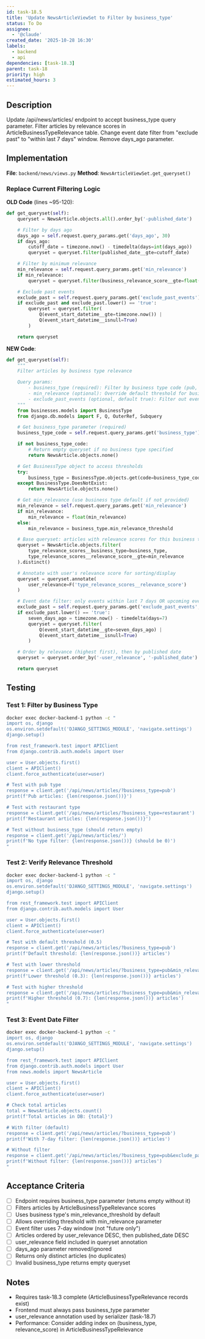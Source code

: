 ```yaml
---
id: task-18.5
title: 'Update NewsArticleViewSet to Filter by business_type'
status: To Do
assignee:
  - '@claude'
created_date: '2025-10-28 16:30'
labels:
  - backend
  - api
dependencies: [task-18.3]
parent: task-18
priority: high
estimated_hours: 3
---
```


## Description

<!-- SECTION:DESCRIPTION:BEGIN -->
Update /api/news/articles/ endpoint to accept business_type query parameter. Filter articles by relevance scores in ArticleBusinessTypeRelevance table. Change event date filter from "exclude past" to "within last 7 days" window. Remove days_ago parameter.
<!-- SECTION:DESCRIPTION:END -->

## Implementation

**File**: `backend/news/views.py`
**Method**: `NewsArticleViewSet.get_queryset()`

### Replace Current Filtering Logic

**OLD Code** (lines ~95-120):
```python
def get_queryset(self):
    queryset = NewsArticle.objects.all().order_by('-published_date')

    # Filter by days ago
    days_ago = self.request.query_params.get('days_ago', 30)
    if days_ago:
        cutoff_date = timezone.now() - timedelta(days=int(days_ago))
        queryset = queryset.filter(published_date__gte=cutoff_date)

    # Filter by minimum relevance
    min_relevance = self.request.query_params.get('min_relevance')
    if min_relevance:
        queryset = queryset.filter(business_relevance_score__gte=float(min_relevance))

    # Exclude past events
    exclude_past = self.request.query_params.get('exclude_past_events')
    if exclude_past and exclude_past.lower() == 'true':
        queryset = queryset.filter(
            Q(event_start_datetime__gte=timezone.now()) |
            Q(event_start_datetime__isnull=True)
        )

    return queryset
```

**NEW Code**:
```python
def get_queryset(self):
    """
    Filter articles by business type relevance

    Query params:
        - business_type (required): Filter by business type code (pub, restaurant, etc.)
        - min_relevance (optional): Override default threshold for business type
        - exclude_past_events (optional, default true): Filter out events older than 7 days
    """
    from businesses.models import BusinessType
    from django.db.models import F, Q, OuterRef, Subquery

    # Get business_type parameter (required)
    business_type_code = self.request.query_params.get('business_type')

    if not business_type_code:
        # Return empty queryset if no business type specified
        return NewsArticle.objects.none()

    # Get BusinessType object to access thresholds
    try:
        business_type = BusinessType.objects.get(code=business_type_code, is_active=True)
    except BusinessType.DoesNotExist:
        return NewsArticle.objects.none()

    # Get min_relevance (use business type default if not provided)
    min_relevance = self.request.query_params.get('min_relevance')
    if min_relevance:
        min_relevance = float(min_relevance)
    else:
        min_relevance = business_type.min_relevance_threshold

    # Base queryset: articles with relevance scores for this business type
    queryset = NewsArticle.objects.filter(
        type_relevance_scores__business_type=business_type,
        type_relevance_scores__relevance_score__gte=min_relevance
    ).distinct()

    # Annotate with user's relevance score for sorting/display
    queryset = queryset.annotate(
        user_relevance=F('type_relevance_scores__relevance_score')
    )

    # Event date filter: only events within last 7 days OR upcoming events
    exclude_past = self.request.query_params.get('exclude_past_events', 'true')
    if exclude_past.lower() == 'true':
        seven_days_ago = timezone.now() - timedelta(days=7)
        queryset = queryset.filter(
            Q(event_start_datetime__gte=seven_days_ago) |
            Q(event_start_datetime__isnull=True)
        )

    # Order by relevance (highest first), then by published date
    queryset = queryset.order_by('-user_relevance', '-published_date')

    return queryset
```

## Testing

### Test 1: Filter by Business Type

```bash
docker exec docker-backend-1 python -c "
import os, django
os.environ.setdefault('DJANGO_SETTINGS_MODULE', 'navigate.settings')
django.setup()

from rest_framework.test import APIClient
from django.contrib.auth.models import User

user = User.objects.first()
client = APIClient()
client.force_authenticate(user=user)

# Test with pub type
response = client.get('/api/news/articles/?business_type=pub')
print(f'Pub articles: {len(response.json())}')

# Test with restaurant type
response = client.get('/api/news/articles/?business_type=restaurant')
print(f'Restaurant articles: {len(response.json())}')

# Test without business_type (should return empty)
response = client.get('/api/news/articles/')
print(f'No type filter: {len(response.json())} (should be 0)')
"
```

### Test 2: Verify Relevance Threshold

```bash
docker exec docker-backend-1 python -c "
import os, django
os.environ.setdefault('DJANGO_SETTINGS_MODULE', 'navigate.settings')
django.setup()

from rest_framework.test import APIClient
from django.contrib.auth.models import User

user = User.objects.first()
client = APIClient()
client.force_authenticate(user=user)

# Test with default threshold (0.5)
response = client.get('/api/news/articles/?business_type=pub')
print(f'Default threshold: {len(response.json())} articles')

# Test with lower threshold
response = client.get('/api/news/articles/?business_type=pub&min_relevance=0.3')
print(f'Lower threshold (0.3): {len(response.json())} articles')

# Test with higher threshold
response = client.get('/api/news/articles/?business_type=pub&min_relevance=0.7')
print(f'Higher threshold (0.7): {len(response.json())} articles')
"
```

### Test 3: Event Date Filter

```bash
docker exec docker-backend-1 python -c "
import os, django
os.environ.setdefault('DJANGO_SETTINGS_MODULE', 'navigate.settings')
django.setup()

from rest_framework.test import APIClient
from django.contrib.auth.models import User
from news.models import NewsArticle

user = User.objects.first()
client = APIClient()
client.force_authenticate(user=user)

# Check total articles
total = NewsArticle.objects.count()
print(f'Total articles in DB: {total}')

# With filter (default)
response = client.get('/api/news/articles/?business_type=pub')
print(f'With 7-day filter: {len(response.json())} articles')

# Without filter
response = client.get('/api/news/articles/?business_type=pub&exclude_past_events=false')
print(f'Without filter: {len(response.json())} articles')
"
```

## Acceptance Criteria

- [ ] Endpoint requires business_type parameter (returns empty without it)
- [ ] Filters articles by ArticleBusinessTypeRelevance scores
- [ ] Uses business type's min_relevance_threshold by default
- [ ] Allows overriding threshold with min_relevance parameter
- [ ] Event filter uses 7-day window (not "future only")
- [ ] Articles ordered by user_relevance DESC, then published_date DESC
- [ ] user_relevance field included in queryset annotation
- [ ] days_ago parameter removed/ignored
- [ ] Returns only distinct articles (no duplicates)
- [ ] Invalid business_type returns empty queryset

## Notes

- Requires task-18.3 complete (ArticleBusinessTypeRelevance records exist)
- Frontend must always pass business_type parameter
- user_relevance annotation used by serializer (task-18.7)
- Performance: Consider adding index on (business_type, relevance_score) in ArticleBusinessTypeRelevance
